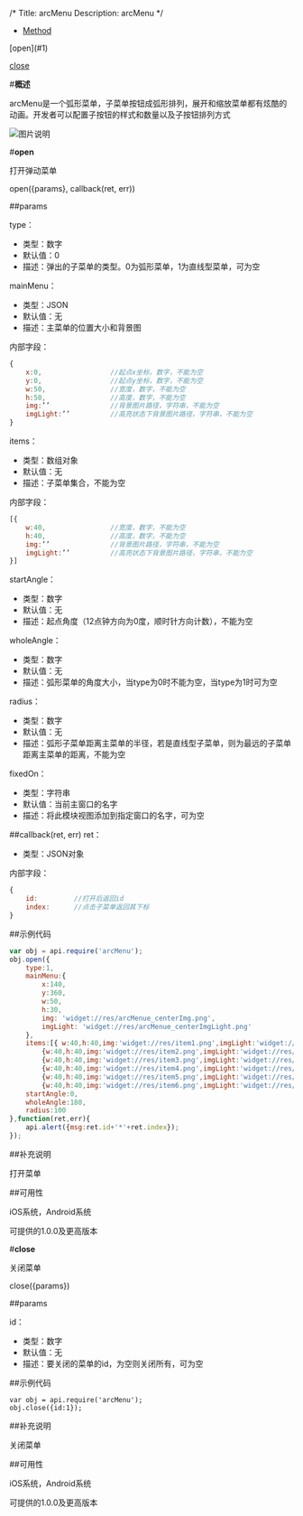 /*
Title: arcMenu
Description: arcMenu
*/

<ul id="tab" class="clearfix">
	<li class="active"><a href="#method-content">Method</a></li>
</ul>
<div id="method-content">

<div class="outline">
[open](#1)

[close](#2)
</div>

#**概述**

arcMenu是一个弧形菜单，子菜单按钮成弧形排列，展开和缩放菜单都有炫酷的动画。开发者可以配置子按钮的样式和数量以及子按钮排列方式

![图片说明](/img/docImage/arcMenu.jpg)

#**open**<div id="1"></div>

打开弹动菜单

open({params}, callback(ret, err))

##params

type：

- 类型：数字
- 默认值：0
- 描述：弹出的子菜单的类型。0为弧形菜单，1为直线型菜单，可为空

mainMenu：

- 类型：JSON
- 默认值：无
- 描述：主菜单的位置大小和背景图

内部字段：

```js
{
    x:0,                 //起点x坐标，数字，不能为空
    y:0,                 //起点y坐标，数字，不能为空
    w:50,                //宽度，数字，不能为空
    h:50,                //高度，数字，不能为空
    img:’’               //背景图片路径，字符串，不能为空
    imgLight:’’          //高亮状态下背景图片路径，字符串，不能为空
}
```

items：

- 类型：数组对象
- 默认值：无
- 描述：子菜单集合，不能为空

内部字段：

```js
[{
    w:40,                //宽度，数字，不能为空
    h:40,                //高度，数字，不能为空
    img:’’               //背景图片路径，字符串，不能为空
    imgLight:’’          //高亮状态下背景图片路径，字符串，不能为空
}]
```

startAngle：

- 类型：数字
- 默认值：无
- 描述：起点角度（12点钟方向为0度，顺时针方向计数），不能为空

wholeAngle：

- 类型：数字
- 默认值：无
- 描述：弧形菜单的角度大小，当type为0时不能为空，当type为1时可为空

radius：

- 类型：数字
- 默认值：无
- 描述：弧形子菜单距离主菜单的半径，若是直线型子菜单，则为最远的子菜单距离主菜单的距离，不能为空

fixedOn：

- 类型：字符串
- 默认值：当前主窗口的名字
- 描述：将此模块视图添加到指定窗口的名字，可为空

##callback(ret, err)
ret：

- 类型：JSON对象

内部字段：

```js
{
    id:         //打开后返回id
    index:      //点击子菜单返回其下标
}
```

##示例代码

```js
var obj = api.require('arcMenu');
obj.open({
	type:1,
	mainMenu:{
		x:140,
		y:360,
		w:50,
		h:30,
		img: 'widget://res/arcMenue_centerImg.png',
		imgLight: 'widget://res/arcMenue_centerImgLight.png'
	},
	items:[{ w:40,h:40,img:'widget://res/item1.png',imgLight:'widget://res/item1Light.png'},
		{w:40,h:40,img:'widget://res/item2.png',imgLight:'widget://res/item2Light.png'},
		{w:40,h:40,img:'widget://res/item3.png',imgLight:'widget://res/item3Light.png'},
		{w:40,h:40,img:'widget://res/item4.png',imgLight:'widget://res/item4Light.png'},
		{w:40,h:40,img:'widget://res/item5.png',imgLight:'widget://res/item5Light.png'},
		{w:40,h:40,img:'widget://res/item6.png',imgLight:'widget://res/item6Light.png'}],
	startAngle:0,
	wholeAngle:180,
	radius:100
},function(ret,err){
	api.alert({msg:ret.id+'*'+ret.index});
});
```

##补充说明

打开菜单

##可用性

iOS系统，Android系统

可提供的1.0.0及更高版本

#**close**<div id="2"></div>

关闭菜单

close({params})

##params

id：
- 类型：数字
- 默认值：无
- 描述：要关闭的菜单的id，为空则关闭所有，可为空

##示例代码

    var obj = api.require('arcMenu');
    obj.close({id:1});

##补充说明

关闭菜单

##可用性

iOS系统，Android系统

可提供的1.0.0及更高版本
